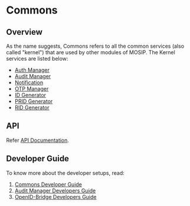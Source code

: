 # Commons

## Overview
As the name suggests, Commons refers to all the common services (also called "kernel") that are used by other modules of MOSIP.  The Kernel services are listed below:

* [Auth Manager](https://github.com/mosip/mosip-openid-bridge/tree/release-1.2.0/kernel/kernel-auth-service)
* [Audit Manager](https://github.com/mosip/audit-manager/tree/release-1.2.0)
* [Notification](https://github.com/mosip/commons/tree/release-1.2.0/kernel/kernel-notification-service)
* [OTP Manager](https://github.com/mosip/commons/tree/release-1.2.0/kernel/kernel-otpmanager-service)
* [ID Generator](https://github.com/mosip/commons/tree/release-1.2.0/kernel/kernel-idgenerator-service)
* [PRID Generator](https://github.com/mosip/commons/tree/release-1.2.0/kernel/kernel-pridgenerator-service)
* [RID Generator](https://github.com/mosip/commons/tree/release-1.2.0/kernel/kernel-ridgenerator-service)

## API
Refer [API Documentation](https://mosip.github.io/documentation/1.2.0/1.2.0.html).

## Developer Guide
To know more about the developer setups, read:

1. [Commons Developer Guide](https://docs.mosip.io/1.2.0/modules/commons/commons-developer-guide)
2. [Audit Manager Developers Guide](https://docs.mosip.io/1.2.0/modules/commons/audit-manager-developer-guide)
3. [OpenID-Bridge Developers Guide](https://docs.mosip.io/1.2.0/modules/commons/openid-bridge-developer-guide)






